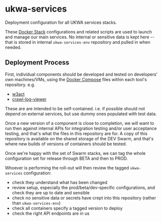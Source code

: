 # ukwa-services
Deployment configuration for all UKWA services stacks.

These [Docker Stack]() configurations and related scripts are used to launch and manage our main services.  No internal or sensitive data is kept here -- that is stored in internal `ukwa-services-env` repository and pulled in when needed.

## Deployment Process

First, individual components should be developed and tested on developers' own machines/VMs, using the [Docker Compose]() files within each tool's repository. e.g.

- [w3act](https://github.com/ukwa/w3act/blob/master/docker-compose.yml)
- [crawl-log-viewer](https://github.com/ukwa/crawl-log-viewer#local-development-setup)

These are are intended to be self-contained. i.e. if possible should not depend on external services, but use dummy ones populated with test data.

Once a new version of a component is close to completion, we will want to run then against internal APIs for integration testing and/or user acceptance testing, and that's what the files in this repository are for. A copy of this repository is available on the shared storage of the DEV Swarm, and that's where new builds of versions of containers should be tested.

Once we're happy with the set of Swarm stacks, we can tag the whole configuration set for release through BETA and then to PROD.

Whoever is performing the roll-out will then review the tagged `ukwa-services` configuration:

- check they understand what has been changed
- review setup, especially the prod/beta/dev-specific configurations, and check they are up to date and sensible
- check no sensitive data or secrets have crept into this repository (rather than `ukwa-services-env`)
- check all containers specify a tagged version to deploy
- check the right API endpoints are in us



